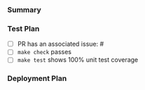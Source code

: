 ### Summary

<!-- What's this change about? -->

### Test Plan

<!-- How did you test your change? -->

- [ ] PR has an associated issue: #
- [ ] `make check` passes
- [ ] `make test` shows 100% unit test coverage

### Deployment Plan

<!-- Any special instructions around deployment? -->
